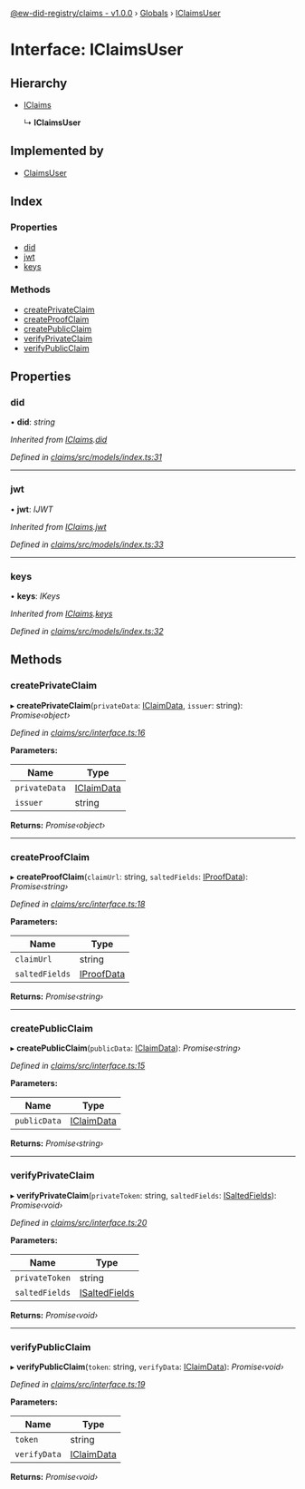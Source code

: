 [@ew-did-registry/claims - v1.0.0](../README.md) › [Globals](../globals.md) › [IClaimsUser](iclaimsuser.md)

# Interface: IClaimsUser

## Hierarchy

* [IClaims](iclaims.md)

  ↳ **IClaimsUser**

## Implemented by

* [ClaimsUser](../classes/claimsuser.md)

## Index

### Properties

* [did](iclaimsuser.md#did)
* [jwt](iclaimsuser.md#jwt)
* [keys](iclaimsuser.md#keys)

### Methods

* [createPrivateClaim](iclaimsuser.md#createprivateclaim)
* [createProofClaim](iclaimsuser.md#createproofclaim)
* [createPublicClaim](iclaimsuser.md#createpublicclaim)
* [verifyPrivateClaim](iclaimsuser.md#verifyprivateclaim)
* [verifyPublicClaim](iclaimsuser.md#verifypublicclaim)

## Properties

###  did

• **did**: *string*

*Inherited from [IClaims](iclaims.md).[did](iclaims.md#did)*

*Defined in [claims/src/models/index.ts:31](https://github.com/energywebfoundation/ew-did-registry/blob/5f4bc4b/packages/claims/src/models/index.ts#L31)*

___

###  jwt

• **jwt**: *IJWT*

*Inherited from [IClaims](iclaims.md).[jwt](iclaims.md#jwt)*

*Defined in [claims/src/models/index.ts:33](https://github.com/energywebfoundation/ew-did-registry/blob/5f4bc4b/packages/claims/src/models/index.ts#L33)*

___

###  keys

• **keys**: *IKeys*

*Inherited from [IClaims](iclaims.md).[keys](iclaims.md#keys)*

*Defined in [claims/src/models/index.ts:32](https://github.com/energywebfoundation/ew-did-registry/blob/5f4bc4b/packages/claims/src/models/index.ts#L32)*

## Methods

###  createPrivateClaim

▸ **createPrivateClaim**(`privateData`: [IClaimData](iclaimdata.md), `issuer`: string): *Promise‹object›*

*Defined in [claims/src/interface.ts:16](https://github.com/energywebfoundation/ew-did-registry/blob/5f4bc4b/packages/claims/src/interface.ts#L16)*

**Parameters:**

Name | Type |
------ | ------ |
`privateData` | [IClaimData](iclaimdata.md) |
`issuer` | string |

**Returns:** *Promise‹object›*

___

###  createProofClaim

▸ **createProofClaim**(`claimUrl`: string, `saltedFields`: [IProofData](iproofdata.md)): *Promise‹string›*

*Defined in [claims/src/interface.ts:18](https://github.com/energywebfoundation/ew-did-registry/blob/5f4bc4b/packages/claims/src/interface.ts#L18)*

**Parameters:**

Name | Type |
------ | ------ |
`claimUrl` | string |
`saltedFields` | [IProofData](iproofdata.md) |

**Returns:** *Promise‹string›*

___

###  createPublicClaim

▸ **createPublicClaim**(`publicData`: [IClaimData](iclaimdata.md)): *Promise‹string›*

*Defined in [claims/src/interface.ts:15](https://github.com/energywebfoundation/ew-did-registry/blob/5f4bc4b/packages/claims/src/interface.ts#L15)*

**Parameters:**

Name | Type |
------ | ------ |
`publicData` | [IClaimData](iclaimdata.md) |

**Returns:** *Promise‹string›*

___

###  verifyPrivateClaim

▸ **verifyPrivateClaim**(`privateToken`: string, `saltedFields`: [ISaltedFields](isaltedfields.md)): *Promise‹void›*

*Defined in [claims/src/interface.ts:20](https://github.com/energywebfoundation/ew-did-registry/blob/5f4bc4b/packages/claims/src/interface.ts#L20)*

**Parameters:**

Name | Type |
------ | ------ |
`privateToken` | string |
`saltedFields` | [ISaltedFields](isaltedfields.md) |

**Returns:** *Promise‹void›*

___

###  verifyPublicClaim

▸ **verifyPublicClaim**(`token`: string, `verifyData`: [IClaimData](iclaimdata.md)): *Promise‹void›*

*Defined in [claims/src/interface.ts:19](https://github.com/energywebfoundation/ew-did-registry/blob/5f4bc4b/packages/claims/src/interface.ts#L19)*

**Parameters:**

Name | Type |
------ | ------ |
`token` | string |
`verifyData` | [IClaimData](iclaimdata.md) |

**Returns:** *Promise‹void›*

